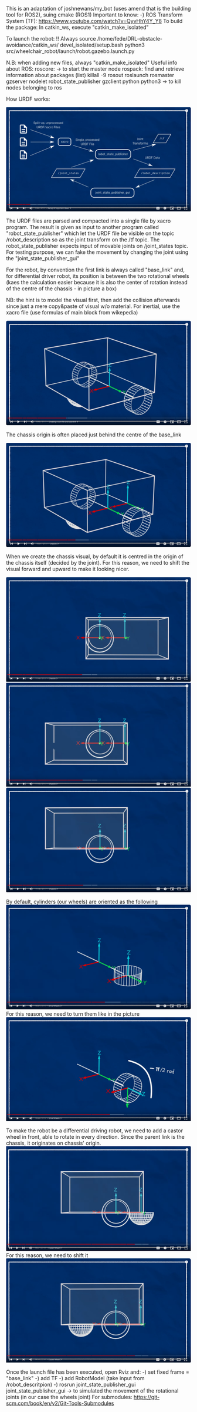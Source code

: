 This is an adaptation of joshnewans/my_bot (uses amend that is the building tool for ROS2), suing cmake (ROS1)
Important to know: 
 -) ROS Transform System (TF): https://www.youtube.com/watch?v=QyvHhY4Y_Y8
To build the package:
    In catkin_ws, execute "catkin_make_isolated"
    
To launch the robot:
    !! Always source /home/fede/DRL-obstacle-avoidance/catkin_ws/
    devel_isolated/setup.bash
    python3 src/wheelchair_robot/launch/robot.gazebo.launch.py

N.B: when adding new files, always "catkin_make_isolated"
Useful info about ROS:
    roscore: -> to start the master node
    rospack: find and retrieve information about packages (list)
    killall -9 rosout roslaunch rosmaster gzserver nodelet robot_state_publisher gzclient python python3 -> to kill nodes belonging to ros

How URDF works:

![alt text](img/URDF_process.png "URDF process")

The URDF files are parsed and compacted into a single file by xacro program. The result is given as input to another program called "robot_state_publisher" which let the URDF file be visible on the topic /robot_description so as the joint transform on the /tf topic. 
The robot_state_publisher expects input of movable joints on /joint_states topic.
For testing purpose, we can fake the movement by changing the joint using the "joint_state_publisher_gui"

For the robot, by convention the first link is always called "base_link" and, for differential driver robot, its position is between the two rotational wheels (kaes the calculation easier because it is also the center of rotation instead of the centre of the chassis - in picture a box)

NB: the hint is to model the visual first, then add the collision afterwards since just a mere copy&paste of visual w/o material.
For inertial, use the xacro file (use formulas of main block from wikepedia)

![alt text](img/base_link_position.png "base_link")

The chassis origin is often placed just behind the centre of the base_link

![alt text](img/centre_of_chassis.png "centre_of_chassis")

When we create the chassis visual, by default it is centred in the origin of the chassis itself (decided by the joint). For this reason, we need to shift the visual forward and upward to make it looking nicer.

![alt text](img/origin_of_chassis.png "origin_of_chassis")
![alt text](img/first_shift_chassis_visual.png "first shift")
![alt text](img/second_shift_chassis_visual.png "second_shift")

By default, cylinders (our wheels) are oriented as the following
![alt text](img/cylinder_by_default.png "cylinder_orientation")
For this reason, we need to turn them like in the picture
![alt text](img/rotation_of_cylinder.png "rotation_of_cylinder")

To make the robot be a differential driving robot, we need to add a castor wheel in front, able to rotate in every direction.
Since the parent link is the chassis, it originates on chassis' origin.
![alt text](img/castor_wheel.png "castor_wheel")
For this reason, we need to shift it
![alt text](img/castor_wheel_shifted.png "castor_wheel_shifted")

Once the launch file has been executed, open Rviz and:
-) set fixed frame = "base_link"
-) add TF
-) add RobotModel (take input from /robot_descritpion)
-) rosrun joint_state_publisher_gui joint_state_publisher_gui -> to simulated the movement of the rotational joints (in our case the wheels joint)
For submodules:
https://git-scm.com/book/en/v2/Git-Tools-Submodules
